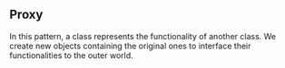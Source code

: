## Proxy
In this pattern, a class represents the functionality of another class.
We create new objects containing the original ones to interface their functionalities to the outer world.
